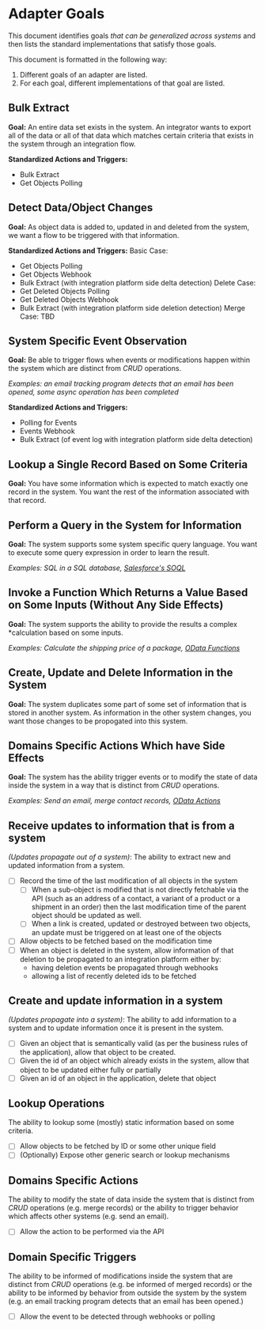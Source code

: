 # Adapter Goals

This document identifies goals *that can be generalized across systems* and then
lists the standard implementations that satisfy those
goals.

This document is formatted in the following way:
1. Different goals of an adapter are listed.
2. For each goal, different implementations of that goal are listed.

## Bulk Extract
**Goal:** An entire data set exists in the system.  An integrator wants to export
all of the data or all of that data which matches certain criteria that exists in the system through an integration flow.

**Standardized Actions and Triggers:**
* Bulk Extract
* Get Objects Polling

## Detect Data/Object Changes
**Goal:** As object data is added to, updated in and deleted from the system, we want a
flow to be triggered with that information.

**Standardized Actions and Triggers:**
Basic Case:
* Get Objects Polling
* Get Objects Webhook
* Bulk Extract (with integration platform side delta detection)
Delete Case:
* Get Deleted Objects Polling
* Get Deleted Objects Webhook
* Bulk Extract (with integration platform side deletion detection)
Merge Case:
TBD

## System Specific Event Observation
**Goal:** Be able to trigger flows when events or modifications happen within
the system which are distinct from *CRUD* operations.

*Examples: an email tracking program detects that
an email has been opened, some async operation has been completed*

**Standardized Actions and Triggers:**
* Polling for Events
* Events Webhook
* Bulk Extract (of event log with integration platform side delta detection)

## Lookup a Single Record Based on Some Criteria
**Goal:** You have some information which is expected to match exactly one
record in the system.  You want the rest of the information associated with
that record.

## Perform a Query in the System for Information
**Goal:** The system supports some system specific query language.  You want to
execute some query expression in order to learn the result.

*Examples: SQL in a SQL database, [Salesforce's
SOQL](https://developer.salesforce.com/docs/atlas.en-us.soql_sosl.meta/soql_sosl/sforce_api_calls_soql.htm)*

## Invoke a Function Which Returns a Value Based on Some Inputs (Without Any Side Effects)
**Goal:** The system supports the ability to provide the results a complex
*calculation based on some inputs.

*Examples: Calculate the shipping price of a package, [OData
Functions](http://docs.oasis-open.org/odata/odata/v4.0/errata03/os/complete/part1-protocol/odata-v4.0-errata03-os-part1-protocol-complete.html#_Functions_1)*

## Create, Update and Delete Information in the System
**Goal:** The system duplicates some part of some set of information that is
stored in another system.  As information in the other system changes, you want
those changes to be propogated into this system.

## Domains Specific Actions Which have Side Effects
**Goal:** The system has the ability trigger events or to modify the state of
data inside the system in a way that is distinct from *CRUD* operations.

*Examples: Send an email, merge contact records, [OData
Actions](http://docs.oasis-open.org/odata/odata/v4.0/errata03/os/complete/part1-protocol/odata-v4.0-errata03-os-part1-protocol-complete.html#_Actions_1)*





## Receive updates to information that is from a system
*(Updates propagate out of a system)*: The ability to extract new and updated
 information from a system.
  - [ ] Record the time of the last modification of all objects in the system
    - [ ] When a sub-object is modified that is not directly fetchable via the API
      (such as an address of a contact, a variant of a product or a shipment in an
      order) then the last modification time of the parent object should be updated
      as well.
    - [ ] When a link is created, updated or destroyed between two objects, an
    update must be triggered on at least one of the objects
  - [ ] Allow objects to be fetched based on the modification time
  - [ ] When an object is deleted in the system, allow information of that
  deletion to be propagated to an integration platform either by:
    * having deletion events be propagated through webhooks
    * allowing a list of recently deleted ids to be fetched

## Create and update information in a system
*(Updates propagate into a system)*: The ability to add information
 to a system and to update information once it is present in the system.
  - [ ] Given an object that is semantically valid (as per the business rules of
  the application), allow that object to be created.
  - [ ] Given the id of an object which already exists in the system, allow that
  object to be updated either fully or partially
  - [ ] Given an id of an object in the application, delete that object

## Lookup Operations
The ability to lookup some (mostly) static information
 based on some criteria.
  - [ ] Allow objects to be fetched by ID or some other unique field
  - [ ] (Optionally) Expose other generic search or lookup mechanisms

## Domains Specific Actions
The ability to modify the state of data inside
 the system that is distinct from *CRUD* operations (e.g. merge records) or the
 ability to trigger behavior which affects other systems (e.g. send an email).
  - [ ] Allow the action to be performed via the API

## Domain Specific Triggers
The ability to be informed of modifications
 inside the system that are distinct from *CRUD* operations (e.g. be informed
 of merged records) or the ability to be informed by behavior from outside the
 system by the system (e.g. an email tracking program detects that an email has
 been opened.)
  - [ ] Allow the event to be detected through webhooks or polling
